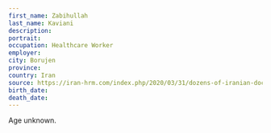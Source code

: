 ```yaml
---
first_name: Zabihullah
last_name: Kaviani
description: 
portrait: 
occupation: Healthcare Worker
employer: 
city: Borujen
province: 
country: Iran
source: https://iran-hrm.com/index.php/2020/03/31/dozens-of-iranian-doctors-died-during-irans-coronavirus-crisis/
birth_date: 
death_date: 
---
```


Age unknown.